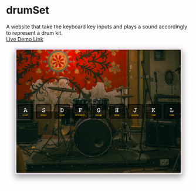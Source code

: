 # drumSet
A website that take the keyboard key inputs and plays a sound accordingly to represent a drum kit.
<br>[Live Demo Link](https://paritoshparashar.github.io/drumSet/)
<br> ![](preview...png)
